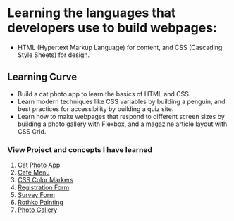 # Learning the languages that developers use to build webpages:

- HTML (Hypertext Markup Language) for content, and CSS (Cascading Style Sheets) for design.

## Learning Curve

- Build a cat photo app to learn the basics of HTML and CSS.
- Learn modern techniques like CSS variables by building a penguin, and best practices for accessibility by building a quiz site.
- Learn how to make webpages that respond to different screen sizes by building a photo gallery with Flexbox, and a magazine article layout with CSS Grid.

### View Project and concepts I have learned

1. [Cat Photo App](https://giggscatphotoapp.netlify.app/)
2. [Cafe Menu](https://giggscafemenu.netlify.app/)
3. [CSS Color Markers](https://giggs-css-color-markers.netlify.app/)
4. [Registration Form](https://giggs-registration-form.netlify.app/)
5. [Survey Form](https://giggs-survey-form.netlify.app/)
6. [Rothko Painting](https://giggs-rothko-painting.netlify.app/)
7. [Photo Gallery](https://giggs-photo-gallery.netlify.app/)

